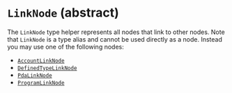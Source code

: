 # `LinkNode` (abstract)

The `LinkNode` type helper represents all nodes that link to other nodes. Note that `LinkNode` is a type alias and cannot be used directly as a node. Instead you may use one of the following nodes:

-   [`AccountLinkNode`](./AccountLinkNode.md)
-   [`DefinedTypeLinkNode`](./DefinedTypeLinkNode.md)
-   [`PdaLinkNode`](./PdaLinkNode.md)
-   [`ProgramLinkNode`](./ProgramLinkNode.md)
